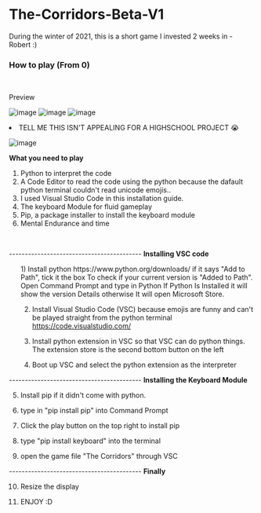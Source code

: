 <h1>The-Corridors-Beta-V1</h1>
During the winter of 2021, this is a short game I invested 2 weeks in - Robert :) </br>
<h3>How to play (From 0)</h3><br>

Preview<br>

![image](https://user-images.githubusercontent.com/92304197/182316038-fa8212a3-d4ea-4504-8791-fad4643beb3d.png)
![image](https://user-images.githubusercontent.com/92304197/182316190-9d502424-1f85-4c87-b3b8-152bbaceaf7f.png)
![image](https://user-images.githubusercontent.com/92304197/182317023-fec6cab9-8f06-4f7d-894c-7267c796a51a.png)

<li>TELL ME THIS ISN'T APPEALING FOR A HIGHSCHOOL PROJECT 😭</li>



![image](https://github.com/ThartWayy/The-Corridors-Beta-V1/assets/92304197/7dd1880c-1d50-451d-a622-f9eda645460d)


<strong>What you need to play</strong>
<ol>
<li>Python to interpret the code</li>
<li>A Code Editor to read the code using the python because the dafault python terminal couldn't read unicode emojis..</li>
<li>I used Visual Studio Code in this installation guide.</li>
<li>The keyboard Module for fluid gameplay</li>
<li>Pip, a package installer to install the keyboard module</li>
<li>Mental Endurance and time</li>
</ol><br>

------------------------------------------ <strong>Installing VSC code</strong>
<ol>
1) Install python
https://www.python.org/downloads/ 
if it says "Add to Path", tick it the box
	To check if your current version is "Added to Path". Open Command Prompt and type in Python
	If Python Is Installed it will show the version Details otherwise It will open Microsoft Store.


2) Install Visual Studio Code (VSC) because emojis are funny and can't be played straight from the python terminal
https://code.visualstudio.com/

3) Install python extension in VSC so that VSC can do python things.
The extension store is the second bottom button on the left

4) Boot up VSC and select the python extension as the interpreter
</ol>


------------------------------------------ <strong>Installing the Keyboard Module</strong>

5) Install pip if it didn't come with python. 

6) type in "pip install pip" into Command Prompt

7) Click the play button on the top right to install pip

8) type "pip install keyboard" into the terminal 

9) open the game file "The Corridors" through VSC
 
------------------------------------------ <strong>Finally</strong>

10) Resize the display

11) ENJOY :D

